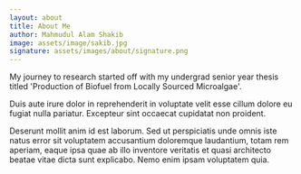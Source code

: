 ```yaml
---
layout: about
title: About Me
author: Mahmudul Alam Shakib
image: assets/image/sakib.jpg
signature: assets/images/about/signature.png
---
```


My journey to research started off with my undergrad senior year thesis titled 'Production of Biofuel from Locally Sourced Microalgae'. 

Duis aute irure dolor in reprehenderit in voluptate velit esse cillum dolore eu fugiat nulla pariatur.
Excepteur sint occaecat cupidatat non proident.

Deserunt mollit anim id est laborum. Sed ut perspiciatis unde omnis iste natus error sit voluptatem
accusantium doloremque laudantium, totam rem aperiam, eaque ipsa quae ab illo inventore veritatis et quasi
architecto beatae vitae dicta sunt explicabo. Nemo enim ipsam voluptatem quia.
